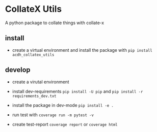 # CollateX Utils

A python package to collate things with collate-x

## install

* create a virtual environment and install the package with `pip install acdh_collatex_utils` 

## develop

* create a virutal environment
* install dev-requirements `pip install -U pip` and `pip install -r requirements_dev.txt`
* install the package in dev-mode `pip install -e .`

* run test with `coverage run -m pytest -v`
* create test-report `coverage report` or `coverage html`